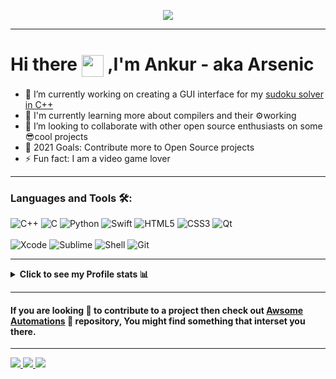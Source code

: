 <p align="center">
<img src="https://github.com/Arsenic-ATG/Arsenic-ATG/blob/master/assets/code.gif" />
</p>

---

# Hi there <img align="center" src="https://github.com/Arsenic-ATG/Arsenic-ATG/blob/master/assets/hello.gif" width="35"> ,I'm Ankur - aka Arsenic

- 🔭 I’m currently working on creating a GUI interface for my [sudoku solver in C++](https://github.com/Arsenic-ATG/Sudoku-Solver)
- 🌱 I'm currently learning more about compilers and their ⚙️working
- 👯 I’m looking to collaborate with other open source enthusiasts on some 😎cool projects
- 🥅 2021 Goals: Contribute more to Open Source projects
- ⚡ Fun fact: I am a video game lover
---

### Languages and Tools 🛠:

![C++](https://img.shields.io/badge/C%2B%2B-language-%23434C5E?style=for-the-badge&logo=C%2B%2B&labelColor=%23800000)
![C](https://img.shields.io/badge/%20-language-%23434C5E?style=for-the-badge&logo=c&%2B%2B&labelColor=%23A8B9CC&logoColor=black)
![Python](https://img.shields.io/badge/python-language-%23434C5E?style=for-the-badge&logo=python&%2B%2B&labelColor=%233776AB&logoColor=white)
![Swift](https://img.shields.io/badge/Swift-language-%23434C5E?style=for-the-badge&logo=Swift&labelColor=%23FA7343&logoColor=white)
![HTML5](https://img.shields.io/badge/HTML-language-%23434C5E?style=for-the-badge&logo=HTML5&%2B%2B&labelColor=%23E34F26&logoColor=white)
![CSS3](https://img.shields.io/badge/CSS-language-%23434C5E?style=for-the-badge&logo=CSS3&labelColor=%231572b6)
![Qt](https://img.shields.io/badge/Qt-Framework-%23434C5E?style=for-the-badge&logo=Qt&labelColor=%2341CD52&logoColor=white)
<br />
<br />
![Xcode](https://img.shields.io/badge/Xcode-IDE-%23434C5E?style=for-the-badge&logo=Xcode&labelColor=%23147EFB&logoColor=white)
![Sublime](https://img.shields.io/badge/Sublime--Text-Text%20Editor-%23434C5E?style=for-the-badge&logo=sublime%20text&labelColor=%23FF9800&logoColor=black)
![Shell](https://img.shields.io/badge/Zsh-shell-%23434C5E?style=for-the-badge&logo=powerShell&labelColor=%23000000&logoColor=white)
![Git](https://img.shields.io/badge/Git-version%20control-%23434C5E?style=for-the-badge&logo=git&labelColor=%23F05032&logoColor=white)

---

<details><summary><strong>Click to see my Profile stats 📊</strong></summary>
<br />

<p align="center">
<a>
  <img height="180em" src="https://github-readme-stats-2.arsenic-atg.vercel.app/api?username=Arsenic-ATG&show_icons=true&hide_border=true&count_private=true&theme=nord"/>
  <img height="180em" src="https://github-readme-stats-2.arsenic-atg.vercel.app/api/top-langs/?username=Arsenic-ATG&hide=TeX,QMake&theme=nord&layout=compact&hide_border=true"/>
</a>

<a>
  <img height="136em" src="https://github-profile-trophy.vercel.app/?username=Arsenic-ATG&theme=nord&no-frame=true&margin-w=4"/>
</a>

<a>
  <img height="295em" src="https://activity-graph.herokuapp.com/graph?username=arsenic-atg&hide_border=true&theme=nord" />
</a>

</p>

**NOTE** : the above data (Most Used Languages) does not indicate my skill level or something like that, it's a github metric of which languages i have the most code on github
</details>

 ----
 
#### If you are looking 👀 to contribute to a project then check out [Awsome Automations](https://github.com/Arsenic-ATG/Awesome-Automations) 🧐 repository, You might find something that interset you there.
 ----
<a href= mailto:arsenic.secondary@gmail.com>
<img src= "https://img.shields.io/badge/Gmail-D14836?style=for-the-badge&logo=gmail&logoColor=white"/>
</a>
<a href= "https://discord.com/users/Arsenic#9256">
<img src= "https://img.shields.io/badge/Discord-7289DA?style=for-the-badge&logo=discord&logoColor=white"/>
</a>
<a href= "https://stackoverflow.com/users/12030775/arsenic">
<img src= "https://img.shields.io/badge/Stack_Overflow-FE7A16?style=for-the-badge&logo=stack-overflow&logoColor=white"/>
</a>
